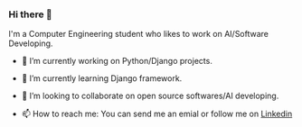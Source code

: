 ### Hi there 👋
I'm a Computer Engineering student who likes to work on AI/Software Developing.

- 🔭 I’m currently working on Python/Django projects.

- 🌱 I’m currently learning Django framework.

- 👯 I’m looking to collaborate on open source softwares/AI developing.

- 📫 How to reach me: You can send me an emial or follow me on [Linkedin](https://www.linkedin.com/in/hassan-moosaabadi/)

<!--
**Hassan1247/Hassan1247** is a ✨ _special_ ✨ repository because its `README.md` (this file) appears on your GitHub profile.

Here are some ideas to get you started:


- 🤔 I’m looking for help with ...
- 💬 Ask me about ...
- 😄 Pronouns: ...
- ⚡ Fun fact: ...
-->
